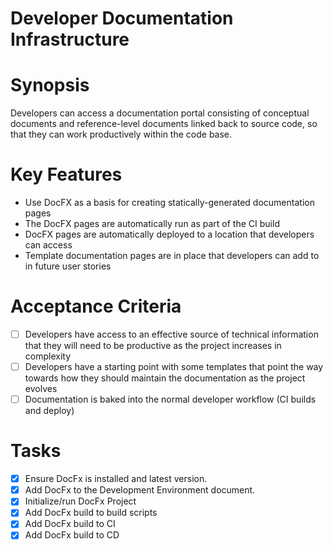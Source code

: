 # Developer Documentation Infrastructure

# Synopsis
Developers can access a documentation portal consisting of conceptual documents and reference-level documents linked back to source code, so that they can work productively within the code base.

# Key Features
* Use DocFX as a basis for creating statically-generated documentation pages
* The DocFX pages are automatically run as part of the CI build
* DocFX pages are automatically deployed to a location that developers can access
* Template documentation pages are in place that developers can add to in future user stories

# Acceptance Criteria

- [ ] Developers have access to an effective source of technical 
information that they will need to be productive as the project increases in complexity
- [ ] Developers have a starting point with some templates 
that point the way towards how they should maintain the documentation as the project evolves
- [ ] Documentation is baked into the normal developer workflow (CI builds and deploy)

# Tasks
- [x] Ensure DocFx is installed and latest version.
- [x] Add DocFx to the Development Environment document.
- [x] Initialize/run DocFx Project
- [x] Add DocFx build to build scripts
- [x] Add DocFx build to CI
- [x] Add DocFx build to CD
